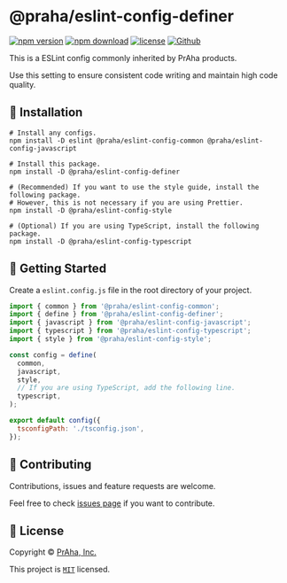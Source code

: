 # @praha/eslint-config-definer

[![npm version](https://badge.fury.io/js/@praha%2Feslint-config-definer.svg)](https://www.npmjs.com/package/@praha/eslint-config-definer)
[![npm download](https://img.shields.io/npm/dm/@praha/eslint-config-definer.svg)](https://www.npmjs.com/package/@praha/eslint-config-definer)
[![license](https://img.shields.io/badge/License-MIT-green.svg)](https://github.com/praha-inc/eslint-config/blob/main/packages/definer/LICENSE)
[![Github](https://img.shields.io/github/followers/praha-inc?label=Follow&logo=github&style=social)](https://github.com/orgs/praha-inc/followers)

This is a ESLint config commonly inherited by PrAha products.

Use this setting to ensure consistent code writing and maintain high code quality.

## 🚀 Installation

```shell
# Install any configs.
npm install -D eslint @praha/eslint-config-common @praha/eslint-config-javascript

# Install this package.
npm install -D @praha/eslint-config-definer

# (Recommended) If you want to use the style guide, install the following package.
# However, this is not necessary if you are using Prettier.
npm install -D @praha/eslint-config-style

# (Optional) If you are using TypeScript, install the following package.
npm install -D @praha/eslint-config-typescript
```

## 👏 Getting Started

Create a `eslint.config.js` file in the root directory of your project.

```js
import { common } from '@praha/eslint-config-common';
import { define } from '@praha/eslint-config-definer';
import { javascript } from '@praha/eslint-config-javascript';
import { typescript } from '@praha/eslint-config-typescript';
import { style } from '@praha/eslint-config-style';

const config = define(
  common,
  javascript,
  style,
  // If you are using TypeScript, add the following line.
  typescript,
);

export default config({
  tsconfigPath: './tsconfig.json',
});
```

## 🤝 Contributing

Contributions, issues and feature requests are welcome.

Feel free to check [issues page](https://github.com/praha-inc/eslint-config/issues) if you want to contribute.

## 📝 License

Copyright © [PrAha, Inc.](https://www.praha-inc.com/)

This project is [```MIT```](https://github.com/praha-inc/eslint-config/blob/main/packages/definer/LICENSE) licensed.
